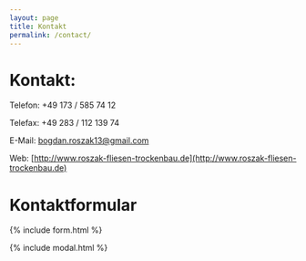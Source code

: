 ```yaml
---
layout: page
title: Kontakt
permalink: /contact/
---
```


<!-- ![alt text][logo]

[logo]: http://0.0.0.0:4000//assets/img/posts/sleek_placehold.jpg "Bogdan Roszak" -->

# Kontakt:
Telefon:	+49 173 / 585 74 12

Telefax:	+49 283 / 112 139 74

E-Mail:	[bogdan.roszak13@gmail.com](mailto:{{site.email}})

Web:	[http://www.roszak-fliesen-trockenbau.de](http://www.roszak-fliesen-trockenbau.de)


# Kontaktformular

{% include form.html %}

{% include modal.html %}


